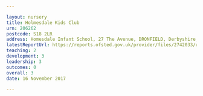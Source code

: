```yaml
---

layout: nursery
title: Holmesdale Kids Club
urn: 206262
postcode: S18 2LR
address: Homesdale Infant School, 27 The Avenue, DRONFIELD, Derbyshire, S18 2LR
latestReportUrl: https://reports.ofsted.gov.uk/provider/files/2742033/urn/206262.pdf
teaching: 2
development: 3
leadership: 3
outcomes: 0
overall: 3
date: 16 November 2017

---
```

